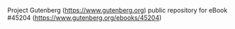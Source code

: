 Project Gutenberg (https://www.gutenberg.org) public repository for eBook #45204 (https://www.gutenberg.org/ebooks/45204)
